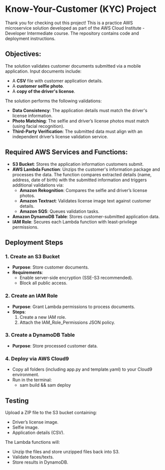 # Know-Your-Customer (KYC) Project
Thank you for checking out this project! This is a practice AWS microservice solution developed as part of the AWS Cloud Institute - Developer Intermediate course. The repository contains code and deployment instructions.

## Objectives:
The solution validates customer documents submitted via a mobile application. Input documents include:
- A **CSV** file with customer application details.
- A **customer selfie photo**.
- A **copy of the driver's license**.

The solution performs the following validations:
- **Data Consistency**: The application details must match the driver's license information.
- **Photo Matching**: The selfie and driver’s license photos must match (using facial recognition).
- **Third-Party Verification**: The submitted data must align with an independent driver’s license validation service.


## Required AWS Services and Functions:
- **S3 Bucket**: Stores the application information customers submit.
- **AWS Lambda Function**: Unzips the customer's information package and processes the data. The function compares extracted details (name, address, date of birth) with the submitted information and triggers additional validations via:
  - **Amazon Rekognition**: Compares the selfie and driver’s license photos.
  - **Amazon Textract**: Validates license image text against customer details.
  - **Amazon SQS**: Queues validation tasks.
- **Amazon DynamoDB Table**: Stores customer-submitted application data.
- **IAM Role**: Secures each Lambda function with least-privilege permissions.

## Deployment Steps
### 1. Create an S3 Bucket
- **Purpose**: Store customer documents.
- **Requirements**:
  - Enable server-side encryption (SSE-S3 recommended).
  - Block all public access.

### 2. Create an IAM Role
- **Purpose**: Grant Lambda permissions to process documents.
- **Steps**:
  1. Create a new IAM role.
  2. Attach the IAM_Role_Permissions JSON policy.

### 3. Create a DynamoDB Table
- **Purpose**: Store processed customer data.

### 4. Deploy via AWS Cloud9
- Copy all folders (including app.py and template.yaml) to your Cloud9 environment.
- Run in the terminal:
  - sam build && sam deploy

## Testing
Upload a ZIP file to the S3 bucket containing:
- Driver’s license image.
- Selfie image.
- Application details (CSV).

The Lambda functions will:
- Unzip the files and store unzipped files back into S3.
- Validate faces/texts.
- Store results in DynamoDB.

